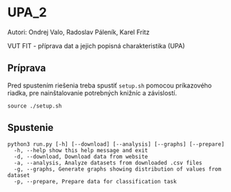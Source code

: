 # UPA_2
Autori: Ondrej Valo, Radoslav Páleník, Karel Fritz

VUT FIT - příprava dat a jejich popisná charakteristika (UPA)

## Príprava
Pred spustením riešenia treba spustiť `setup.sh` pomocou príkazového riadka, pre nainštalovanie potrebných knižníc a závislostí. 
```
source ./setup.sh
```

## Spustenie
``` 
python3 run.py [-h] [--download] [--analysis] [--graphs] [--prepare]
  -h, --help show this help message and exit
  -d, --download, Download data from website
  -a, --analysis, Analyze datasets from downloaded .csv files
  -g, --graphs, Generate graphs showing distribution of values from dataset
  -p, --prepare, Prepare data for classification task
```